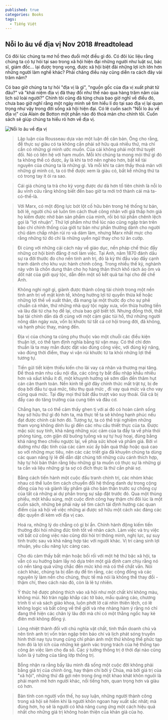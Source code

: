 ```yaml
---
published: true
categories: Books
tags:
  - Tiếng Việt
---
```

## Nỗi lo âu về địa vị Nov 2018 #readtolead

Có đôi lúc chúng ta mơ hồ theo đuổi một điều gì đó. Có đôi lúc liệu rằng chúng ta có tự hỏi tại sao trong xã hội hiện đại những người như luật sư, bác sĩ, giám đốc... lại được trọng vọng, được xã hội biệt đãi những lợi ích lớn hơn những người làm nghề khác? Phải chăng điều này cũng diễn ra cách đây vài trăm năm?

Có bao giờ chúng ta tự hỏi "địa vị là gì", "nguồn gốc của địa vị xuất phát từ đâu?" và "khái niệm địa vị đã thay đổi như thế nào qua hàng trăm năm của lịch sử loài người?" Chính tôi cũng đã từng chưa bao giờ nghĩ về điều đó, chưa bao giờ nghĩ rằng một ngày mình sẽ tìm hiểu lí do tại sao địa vị lại quan trọng như vậy trong đời sống xã hội hiện đại. Có lẽ cuốn sach "Nỗi lo âu về địa vị" của Alain de Botton một phần nào đó thoả mản cho chính tôi. Cuốn sách sẽ giúp chúng ta hiểu rỏ hơn về địa vị.

![Nỗi lo âu về địa vị]({{site.baseurl}}/images/IMG_2153.JPG)



> Lập luận của Rousseau dựa vào một luận đề căn bản. Ông cho rằng, để thực sự giàu có ta không cần phải sở hữu quá nhiều thứ, mà chỉ cần có những gì mình ước muốn. Của cải không phải một thứ tuyệt đối. Nó có liên hệ với ham muốn. Mỗi khi chúng ta mong mỏi thứ gì đó ta không thể có được, ấy là khi ta trở nên nghèo hơn, bất kể tài nguyên của chúng ta là những gì. Và mỗi khi ta cảm thấy thoả mãn với những gì mình có, ta có thể được xem là giàu có, bất kể những thứ ta có trong tay ít ỏi ra sao.


> Cái giá chúng ta trả cho kỳ vọng được dư dả hơn tổ tiên chính là nỗi lo âu vĩnh cửu rằng không biết đến bao giờ ta mới trở thành cái mà ta-có-thể-là.

> Với Marx, có một động lực bót lột cố hữu bên trong hệ thống tư bản, bởi lẽ, người chủ sẽ luôn tìm cách thuê công nhân với giá thấp hơn giá họ kiếm được nhờ bán sản phẩm của mình, rồi bỏ túi phần chênh lệch gọi là "lợi nhuận". Thứ lợi phẩm như thế lúc nào cũng ngập tràn trên báo chí chính thống của giới tư bản như phần thưởng dành cho người chủ dám chấp nhận rủi ro và dám làm, nhưng Marx nhất mực cho rằng những từ đó chỉ là những uyển ngữ thay cho từ ăn cướp.

> Đi cùng với những cải cách này về giáo dục, nền pháp chế thúc đẩy những cơ hội bình đẳng ở nơi làm việc. Tại Anh, năm 1870 đánh dấu sự ra đời thước đo cho nền tinh anh trị, đó là kỳ thi đầu vào đầy cạnh tranh dành cho khu vực hành chính công. Trong nhiều thế kỷ, nghành này vớn là chốn dung thân cho họ hàng thân thích khố rách áo ôm và dốt nát của giới quý tộc, dẫn đến một số kết quả tai hại cho đế chế Anh.

> Không nghi ngờ gì, giành được thành công tài chính trong một nền tinh anh trị về mặt kinh tế, không hưởng lợi từ quyền thừa kế hoặc những lợi thế về xuất thân, đã mang lại một thước đo cho sự phê chuẩn cá nhân, thứ những nhà quý tộc ngày xưa, vốn thừa hưởng tiền và lâu đài từ cha họ để lại, chưa bao giờ biết tới. Nhưng đồng thời, thất bại tài chính dần dà đi cùng với một cảm giác tủi hổ, thứ những người nông dân ngày xưa, vốn bị khước từ tất cả cơ hội trong đời, đã không, và hạnh phúc thay, màng đến.

> Địa vị của chúng ta cũng phụ thuộc vào một chuỗi các điều kiện thuận lợi, có thể tạm định nghĩa bằng từ vận may. Có thể chỉ đơn thuần là ta may mắn được đặt vào đúng công việc, với đúng kỹ năng, vào đúng thời điểm, thay vì vận rủi khước từ ta khỏi những lợi thế tương tự.

> Tiền gửi tiết kiệm thiếu kiến cho lãi vay cá nhân và thương mại tăng. Để thoả mãn nhu cầu nội địa, các công ty bắt đầu nhập khẩu nhiều hơn và xấut khẩu ít đi, một khuynh hướng sẽ sớm dẫn đến thâm hụt cán cân thanh toán. Nền kinh tế giờ đây chính thức mất trật tự, bị đe doạ bởi đầu tư quá mức, tiêu thụ quá mức , đi vay quá mức và cho vay cũng quá mức. Tại đây mọi thứ bắt đầu trượt vào suy thoái. Giá cả bị đẩy cao do tăng trưởng của cung tiền và đâu cơ.

> Chẳng hạn, ta có thể cảm thấy ghen tị với ai đó có hoàn cảnh sống hay sở hữu thứ gì đó hơn ta, mà thực tế ta sẽ không hạnh phúc nếu đạt được chính cái hơn đó. Tương tự, ta có thể trải nghiệm những tham vọng không dính líu gì đến các nhu cầu thiết thực của ta. Được mặc sức suy tính, khả năng những xúc cảm của ta đẩy ta về phía thói phóng túng, cơn giận dữ buông tuồng và sự tự huỷ hoại, đúng bằng khả năng theo chiều ngược lại, về phía sức khoẻ và phẩm giá. Bởi vì dường như đặc tính của các cảm xúc ấy bắn quá thấp hoặc quá cao so với những mục tiêu, nên các các triết gia đã khuyên chúng ta dùng các quan năng lý lẽ để dẫn dặt chúng tới những cứu cánh thích hợp, hãy tự hỏi bản thân rằng liệu những gì ta muốn có thực sự là những gì ta cần và liệu những gì ta sợ có đích thực là thứ cần phải sợ.

> Bằng cách tiến hành một cuộc đấu tranh chính trị, các nhóm khác nhau có thể luôn tìm cách chuyển đổi hệ thống danh dự trong cộng đồng của họ và giành lấy phẩm giá cho bản thân trước sự chống cự của tất cả những ai dự phần trong sự sắp đặt trước đó. Qua một thùng phiếu, một khẩu súng, một cuộc đình công hay thậm chí đôi lúc là một cuốn sách, những bè phái này sẽ tìm cách tái định hướng các quan điểm của xã hội về việc những ai được sở hữu một cách xác đáng các đặc quyền đi kèm với địa vị cao.

> Hoá ra, những lý do chẳng có gì bí ẩn. Chính hành động kiếm tiền thường đòi hỏi những đức tính tốt về nhân cách. Làm việc và trụ việc với bất cứ công việc nào cũng đòi hỏi trí thông minh, nghị lực, sự suy tính trước sau và khả năng hợp tác với người khác. Vị trí càng sinh lợi nhuận, yêu cầu năng lực càng cao.

> Cho dù cảm thấy bất mãn hoặc bối rối với một hệ thứ bậc xã hội, ta vẫn có xu hướng bám lấy nó dựa trên một giả định cam chịu rằng nó có nền tảng quá vững chắc đến mức khó mà có thể chất vấn. Nói cách khác, chúng ta bị dẫn dụ để tin rằng, các cộng đồng và các nguyên lý làm nền cho chúng, thực tế mà nói là không thể thay đổi - thậm chí, theo cách nào đó, còn là lẽ tự nhiên.

> Ý thức hệ được phóng thích vào xã hội như một chất khí không màu, không mùi. Nó tràn ngập khắp các tờ báo, mẩu quảng cáo, chương trình ti vi và sách giáo khoa, luôn phớt lờ cái nhìn thiên lệch, có lẽ không logic và bất công về thế giới và nhẹ nhàng hàm ý rằng nó chỉ đang thể hiện các chân lý lâu đời mà chỉ có một thằng ngốc hay kẻ điên mới không đồng ý.

> Lòng nhiệt thành đối với chủ nghĩa vật chất, tinh thần doanh chủ và nên tinh anh trị vốn tràn ngập trên báo chí và lịch phát sóng truyền hình thời nay tựu trung cũng chỉ phản ánh một thứ không thể phức tạp hơn đó là lợi ích của những kẻ gánh vác trọng trách của hệ thống tạo công ăn việc làm cho đa số. Các ý tưởng thống trị ở thời đại nào cũng luôn là ý tưởng của tầng lớp thống trị.

> Bỗng nhận ra rằng bấy lâu mình đã sống một cuộc đời không phải bằng giá trị của chính ông, hay thậm chí bởi ý Chúa, mà bởi giá trị của "xã hội", những thứ đã gợi nên trong ông một khao khát khôn nguôi là phải mạnh mẽ hơn người khác, nổi tiếng hơn, quan trọng hơn và giàu có hơn.

> Bản tính con người vốn thế, họ suy luận, những người thành công trong xã hội sẽ hiếm khi là người khôn ngoan hay xuất sắc nhât; mà đúng hơn, họ sẽ là người có khả năng cung ứng một cách hiệu quả nhất cho những giá trị không hoàn thiện của khán giả của họ.
